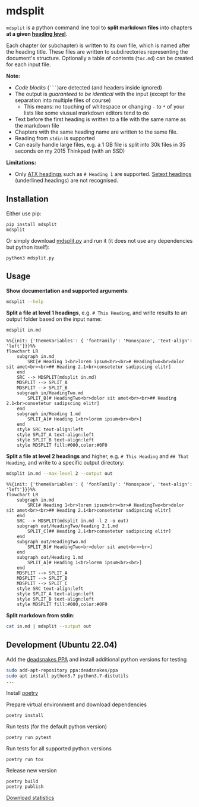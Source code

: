 # mdsplit

`mdsplit` is a python command line tool to
**split markdown files** into chapters
**at a given [heading level](https://spec.commonmark.org/0.30/#atx-headings)**.

Each chapter (or subchapter) is written to its own file,
which is named after the heading title.
These files are written to subdirectories representing the document's structure.
Optionally a table of contents (`toc.md`) can be created for each input file.

**Note:**
- *Code blocks* (`` ``` ``)are detected (and headers inside ignored)
- The output is *guaranteed to be identical* with the input
  (except for the separation into multiple files of course)
    - This means: no touching of whitespace or changing `-` to `*` of your lists
      like some viusual markdown editors tend to do
- Text before the first heading is written to a file with the same name as the markdown file
- Chapters with the same heading name are written to the same file.
- Reading from `stdin` is supported
- Can easily handle large files,
  e.g. a 1 GB file is split into 30k files in 35 seconds on my 2015 Thinkpad (with an SSD)

**Limitations:**
- Only [ATX headings](https://spec.commonmark.org/0.30/#atx-headings) 
  such as `# Heading 1` are supported.
  [Setext headings](https://spec.commonmark.org/0.30/#setext-headings)
  (underlined headings) are not recognised.

## Installation

Either use pip:

    pip install mdsplit
    mdsplit

Or simply download [mdsplit.py](mdsplit.py) and run it (it does not use any dependencies but python itself):

    python3 mdsplit.py

## Usage

**Show documentation and supported arguments**:

```bash
mdsplit --help
```

**Split a file at level 1 headings**, e.g. `# This Heading`, and write results to an output folder based on the input name:

```bash
mdsplit in.md
```

```mermaid
%%{init: {'themeVariables': { 'fontFamily': 'Monospace', 'text-align': 'left'}}}%%
flowchart LR
    subgraph in.md
        SRC[# Heading 1<br>lorem ipsum<br><br># HeadingTwo<br>dolor sit amet<br><br>## Heading 2.1<br>consetetur sadipscing elitr]
    end
    SRC --> MDSPLIT(mdsplit in.md)
    MDSPLIT --> SPLIT_A
    MDSPLIT --> SPLIT_B
    subgraph in/HeadingTwo.md
        SPLIT_B[# HeadingTwo<br>dolor sit amet<br><br>## Heading 2.1<br>consetetur sadipscing elitr]
    end
    subgraph in/Heading 1.md
        SPLIT_A[# Heading 1<br>lorem ipsum<br><br>]
    end
    style SRC text-align:left
    style SPLIT_A text-align:left
    style SPLIT_B text-align:left
    style MDSPLIT fill:#000,color:#0F0
```

**Split a file at level 2 headings** and higher, e.g. `# This Heading` and `## That Heading`, and write to a specific output directory:

```bash
mdsplit in.md --max-level 2 --output out
```

```mermaid
%%{init: {'themeVariables': { 'fontFamily': 'Monospace', 'text-align': 'left'}}}%%
flowchart LR
    subgraph in.md
        SRC[# Heading 1<br>lorem ipsum<br><br># HeadingTwo<br>dolor sit amet<br><br>## Heading 2.1<br>consetetur sadipscing elitr]
    end
    SRC --> MDSPLIT(mdsplit in.md -l 2 -o out)
    subgraph out/HeadingTwo/Heading 2.1.md
        SPLIT_C[## Heading 2.1<br>consetetur sadipscing elitr]
    end
    subgraph out/HeadingTwo.md
        SPLIT_B[# HeadingTwo<br>dolor sit amet<br><br>]
    end
    subgraph out/Heading 1.md
        SPLIT_A[# Heading 1<br>lorem ipsum<br><br>]
    end
    MDSPLIT --> SPLIT_A
    MDSPLIT --> SPLIT_B
    MDSPLIT --> SPLIT_C
    style SRC text-align:left
    style SPLIT_A text-align:left
    style SPLIT_B text-align:left
    style MDSPLIT fill:#000,color:#0F0
```

**Split markdown from stdin**:

```bash
cat in.md | mdsplit --output out
```

## Development (Ubuntu 22.04)

Add the [deadsnakes PPA](https://launchpad.net/~deadsnakes/+archive/ubuntu/ppa)
and install additional python versions for testing

```bash
sudo add-apt-repository ppa:deadsnakes/ppa
sudo apt install python3.7 python3.7-distutils
...
```

Install [poetry](https://python-poetry.org)

Prepare virtual environment and download dependencies

    poetry install

Run tests (for the default python version)

    poetry run pytest

Run tests for all supported python versions

    poetry run tox

Release new version

    poetry build
    poetry publish

[Download statistics](https://pypistats.org/packages/mdsplit)
